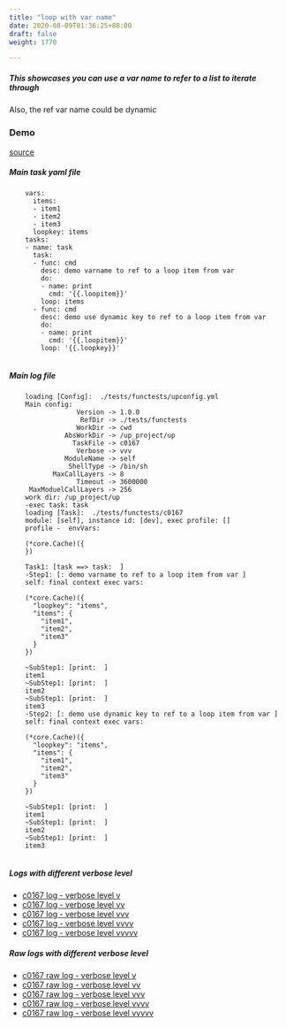 ```yaml
---
title: "loop with var name"
date: 2020-08-09T01:36:25+88:00
draft: false
weight: 1770

---
```


##### This showcases you can use a var name to refer to a list to iterate through

Also, the ref var name could be dynamic


### Demo








[source](https://github.com/upcmd/up/blob/master/tests/functests/c0167.yml)

##### Main task yaml file
```
    vars:
      items:
      - item1
      - item2
      - item3
      loopkey: items
    tasks:
    - name: task
      task:
      - func: cmd
        desc: demo varname to ref to a loop item from var
        do:
        - name: print
          cmd: '{{.loopitem}}'
        loop: items
      - func: cmd
        desc: demo use dynamic key to ref to a loop item from var
        do:
        - name: print
          cmd: '{{.loopitem}}'
        loop: '{{.loopkey}}'
    
```
##### Main log file
```
    loading [Config]:  ./tests/functests/upconfig.yml
    Main config:
                 Version -> 1.0.0
                  RefDir -> ./tests/functests
                 WorkDir -> cwd
              AbsWorkDir -> /up_project/up
                TaskFile -> c0167
                 Verbose -> vvv
              ModuleName -> self
               ShellType -> /bin/sh
           MaxCallLayers -> 8
                 Timeout -> 3600000
     MaxModuelCallLayers -> 256
    work dir: /up_project/up
    -exec task: task
    loading [Task]:  ./tests/functests/c0167
    module: [self], instance id: [dev], exec profile: []
    profile -  envVars:
    
    (*core.Cache)({
    })
    
    Task1: [task ==> task:  ]
    -Step1: [: demo varname to ref to a loop item from var ]
    self: final context exec vars:
    
    (*core.Cache)({
      "loopkey": "items",
      "items": {
        "item1",
        "item2",
        "item3"
      }
    })
    
    ~SubStep1: [print:  ]
    item1
    ~SubStep1: [print:  ]
    item2
    ~SubStep1: [print:  ]
    item3
    -Step2: [: demo use dynamic key to ref to a loop item from var ]
    self: final context exec vars:
    
    (*core.Cache)({
      "loopkey": "items",
      "items": {
        "item1",
        "item2",
        "item3"
      }
    })
    
    ~SubStep1: [print:  ]
    item1
    ~SubStep1: [print:  ]
    item2
    ~SubStep1: [print:  ]
    item3
    
```


##### Logs with different verbose level
* [c0167 log - verbose level v](../../logs/c0167_v)
* [c0167 log - verbose level vv](../../logs/c0167_vv)
* [c0167 log - verbose level vvv](../../logs/c0167_vvvv)
* [c0167 log - verbose level vvvv](../../logs/c0167_vvvv)
* [c0167 log - verbose level vvvvv](../../logs/c0167_vvvvv)

##### Raw logs with different verbose level
* [c0167 raw log - verbose level v](../../reflogs/c0167_v.log)
* [c0167 raw log - verbose level vv](../../reflogs/c0167_vv.log)
* [c0167 raw log - verbose level vvv](../../reflogs/c0167_vvv.log)
* [c0167 raw log - verbose level vvvv](../../reflogs/c0167_vvvv.log)
* [c0167 raw log - verbose level vvvvv](../../reflogs/c0167_vvvvv.log)







